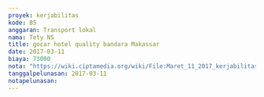 ```yaml
---
proyek: kerjabilitas
kode: B5
anggaran: Transport lokal
nama: Tety NS
title: gocar hotel quality bandara Makassar
date: 2017-03-11
biaya: 73000
nota: "https://wiki.ciptamedia.org/wiki/File:Maret_11_2017_kerjabilitas_B5_gocar_hotel_bandara_makassar_tety.png"
tanggalpelunasan: 2017-03-11
notapelunasan:
---
```

